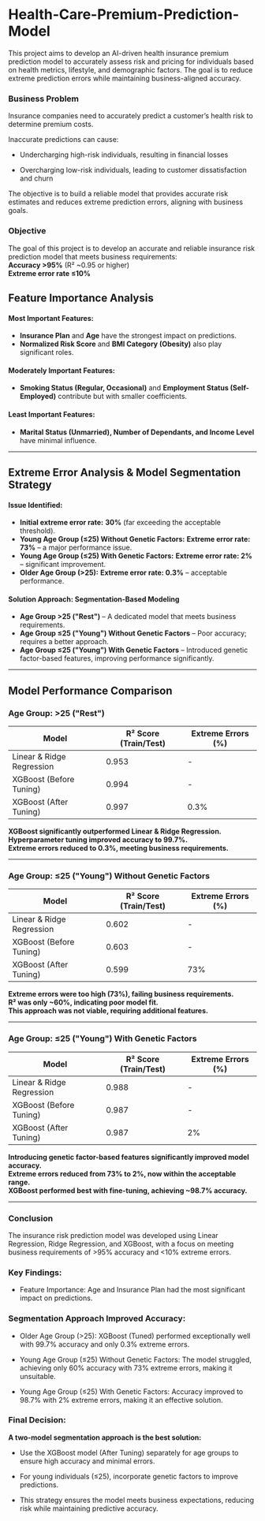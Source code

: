 # Health-Care-Premium-Prediction-Model

This project aims to develop an AI-driven health insurance premium prediction model to accurately assess risk and pricing for individuals based on health metrics, lifestyle, and demographic factors. The goal is to reduce extreme prediction errors while maintaining business-aligned accuracy.
### **Business Problem**
Insurance companies need to accurately predict a customer’s health risk to determine premium costs.

Inaccurate predictions can cause:

- Undercharging high-risk individuals, resulting in financial losses

- Overcharging low-risk individuals, leading to customer dissatisfaction and churn

The objective is to build a reliable model that provides accurate risk estimates and reduces extreme prediction errors, aligning with business goals.

###  **Objective**  
The goal of this project is to develop an accurate and reliable insurance risk prediction model that meets business requirements:  
 **Accuracy >95%** (R² ~0.95 or higher)  
 **Extreme error rate ≤10%**  

## **Feature Importance Analysis**  
#### **Most Important Features:**  
- **Insurance Plan** and **Age** have the strongest impact on predictions.  
- **Normalized Risk Score** and **BMI Category (Obesity)** also play significant roles.  

#### **Moderately Important Features:**  
- **Smoking Status (Regular, Occasional)** and **Employment Status (Self-Employed)** contribute but with smaller coefficients.  

#### **Least Important Features:**  
- **Marital Status (Unmarried), Number of Dependants, and Income Level** have minimal influence.  

---

## **Extreme Error Analysis & Model Segmentation Strategy**  
#### **Issue Identified:**  
- **Initial extreme error rate:** **30%** (far exceeding the acceptable threshold).  
- **Young Age Group (≤25) Without Genetic Factors:** **Extreme error rate: 73%** – a major performance issue.  
- **Young Age Group (≤25) With Genetic Factors:** **Extreme error rate: 2%** – significant improvement.  
- **Older Age Group (>25):** **Extreme error rate: 0.3%** – acceptable performance.  

#### **Solution Approach: Segmentation-Based Modeling**  
- **Age Group >25 ("Rest")** – A dedicated model that meets business requirements.  
- **Age Group ≤25 ("Young") Without Genetic Factors** – Poor accuracy; requires a better approach.  
- **Age Group ≤25 ("Young") With Genetic Factors** – Introduced genetic factor-based features, improving performance significantly.  

---

## **Model Performance Comparison**  

### **Age Group: >25 ("Rest")**  

| Model                         | R² Score (Train/Test) | Extreme Errors (%) |
|--------------------------------|-----------------------|--------------------|
| Linear & Ridge Regression      | 0.953                 | -                  |
| XGBoost (Before Tuning)        | 0.994                 | -                  |
| XGBoost (After Tuning)         | 0.997                 | 0.3%               |

**XGBoost significantly outperformed Linear & Ridge Regression.**  
**Hyperparameter tuning improved accuracy to 99.7%.**  
**Extreme errors reduced to 0.3%, meeting business requirements.**  

---

### **Age Group: ≤25 ("Young") Without Genetic Factors**  

| Model                         | R² Score (Train/Test) | Extreme Errors (%) |
|--------------------------------|-----------------------|--------------------|
| Linear & Ridge Regression      | 0.602                 | -                  |
| XGBoost (Before Tuning)        | 0.603                 | -                  |
| XGBoost (After Tuning)         | 0.599                 | 73%                |

 **Extreme errors were too high (73%), failing business requirements.**  
 **R² was only ~60%, indicating poor model fit.**  
 **This approach was not viable, requiring additional features.**  

---

### **Age Group: ≤25 ("Young") With Genetic Factors**  

| Model                         | R² Score (Train/Test) | Extreme Errors (%) |
|--------------------------------|-----------------------|--------------------|
| Linear & Ridge Regression      | 0.988                 | -                  |
| XGBoost (Before Tuning)        | 0.987                 | -                  |
| XGBoost (After Tuning)         | 0.987                 | 2%                 |

 **Introducing genetic factor-based features significantly improved model accuracy.**  
 **Extreme errors reduced from 73% to 2%, now within the acceptable range.**  
**XGBoost performed best with fine-tuning, achieving ~98.7% accuracy.**  

---


### **Conclusion**

The insurance risk prediction model was developed using Linear Regression, Ridge Regression, and XGBoost, with a focus on meeting business requirements of >95% accuracy and <10% extreme errors.

### **Key Findings:**

- Feature Importance: Age and Insurance Plan had the most significant impact on predictions.

### **Segmentation Approach Improved Accuracy:**

- Older Age Group (>25): XGBoost (Tuned) performed exceptionally well with 99.7% accuracy and only 0.3% extreme errors.

- Young Age Group (≤25) Without Genetic Factors: The model struggled, achieving only 60% accuracy with 73% extreme errors, making it unsuitable.

- Young Age Group (≤25) With Genetic Factors: Accuracy improved to 98.7% with 2% extreme errors, making it an effective solution.

### **Final Decision:**

**A two-model segmentation approach is the best solution:**

- Use the XGBoost model (After Tuning) separately for age groups to ensure high accuracy and minimal errors.

- For young individuals (≤25), incorporate genetic factors to improve predictions.

- This strategy ensures the model meets business expectations, reducing risk while maintaining predictive accuracy.

